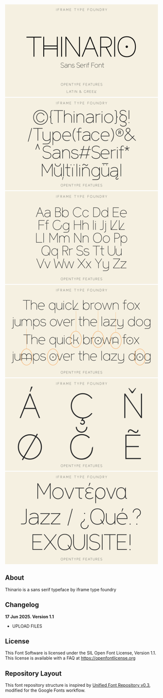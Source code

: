 
![Sample Image](documentation/THINARIO-01.png)
![Sample Image](documentation/THINARIO-02.png)
![Sample Image](documentation/THINARIO-03.png)
![Sample Image](documentation/THINARIO-04.png)
![Sample Image](documentation/THINARIO-05.png)
![Sample Image](documentation/THINARIO-06.png)


## About

Thinario is a sans serif typeface by iframe type foundry

## Changelog

**17 Jun 2025. Version 1.1**
- UPLOAD FILES

## License

This Font Software is licensed under the SIL Open Font License, Version 1.1.
This license is available with a FAQ at https://openfontlicense.org

## Repository Layout

This font repository structure is inspired by [Unified Font Repository v0.3](https://github.com/unified-font-repository/Unified-Font-Repository), modified for the Google Fonts workflow.
